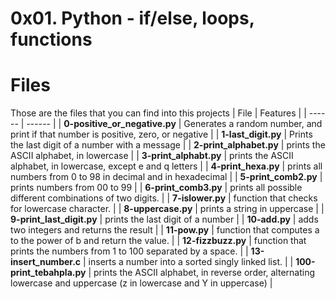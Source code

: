 # 0x01. Python - if/else, loops, functions

# Files
Those are the files that you can find into this projects
| File | Features |
| ------ | ------ |
| **0-positive_or_negative.py** | Generates a random number, and print if that number is positive, zero, or negative |
| **1-last_digit.py** | Prints the last digit of a number with a message |
| **2-print_alphabet.py** | prints the ASCII alphabet, in lowercase |
| **3-print_alphabt.py** | prints the ASCII alphabet, in lowercase, except e and q letters |
| **4-print_hexa.py** | prints all numbers from 0 to 98 in decimal and in hexadecimal |
| **5-print_comb2.py** | prints numbers from 00 to 99 |
| **6-print_comb3.py** | prints all possible different combinations of two digits. |
| **7-islower.py** | function that checks for lowercase character. |
| **8-uppercase.py** | prints a string in uppercase |
| **9-print_last_digit.py** | prints the last digit of a number |
| **10-add.py** | adds two integers and returns the result |
| **11-pow.py** | function that computes a to the power of b and return the value. |
| **12-fizzbuzz.py** | function that prints the numbers from 1 to 100 separated by a space. |
| **13-insert_number.c** | inserts a number into a sorted singly linked list. |
| **100-print_tebahpla.py** | prints the ASCII alphabet, in reverse order, alternating lowercase and uppercase (z in lowercase and Y in uppercase) |